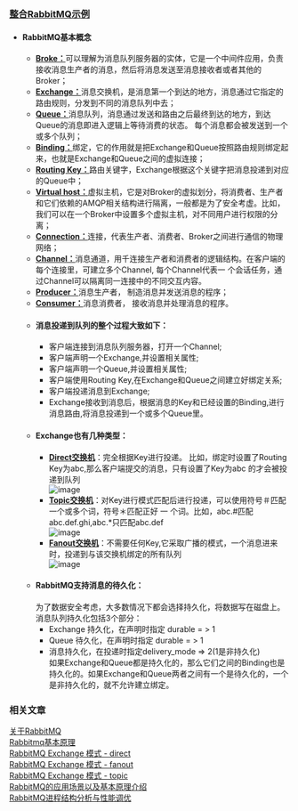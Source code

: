 ### [整合RabbitMQ示例](https://github.com/timebusker/spring-boot/tree/master/spring-boot-18-MQ/spring-boot-18-MQ-rabbitmq/)

- #### RabbitMQ基本概念
   + [**Broke：**]()可以理解为消息队列服务器的实体，它是一个中间件应用，负责接收消息生产者的消息，然后将消息发送至消息接收者或者其他的Broker；
   + [**Exchange：**]()消息交换机，是消息第一个到达的地方，消息通过它指定的路由规则，分发到不同的消息队列中去；
   + [**Queue：**]()消息队列，消息通过发送和路由之后最终到达的地方，到达Queue的消息即进入逻辑上等待消费的状态。 每个消息都会被发送到一个或多个队列；
   + [**Binding：**]()绑定，它的作用就是把Exchange和Queue按照路由规则绑定起来，也就是Exchange和Queue之间的虚拟连接；
   + [**Routing Key：**]()路由关键字，Exchange根据这个关键字把消息投递到对应的Queue中；
   + [**Virtual host：**]()虚拟主机，它是对Broker的虚拟划分，将消费者、生产者和它们依赖的AMQP相关结构进行隔离，一般都是为了安全考虚。比如，我们可以在一个Broker中设置多个虚拟主机，对不同用户进行权限的分离；
   + [**Connection：**]()连接，代表生产者、消费者、Broker之间进行通信的物理网络；
   + [**Channel：**]()消息通道，用千连接生产者和消费者的逻辑结构。在客户端的每个连接里，可建立多个Channel, 每个Channel代表一 个会话任务，通过Channel可以隔离同一连接中的不同交互内容。
   + [**Producer：**]()消息生产者， 制造消息并发送消息的程序；  
   + [**Consumer：**]()消息消费者， 接收消息并处理消息的程序。    
   + #### 消息投递到队列的整个过程大致如下：  
      * 客户端连接到消息队列服务器，打开一个Channel;
      * 客户端声明一个Exchange,并设置相关属性;
      * 客户端声明一个Queue,并设置相关属性;
      * 客户端使用Routing Key,在Exchange和Queue之间建立好绑定关系;
      * 客户端投递消息到Exchange;
      * Exchange接收到消息后，根据消息的Key和已经设置的Binding,进行消息路由,将消息投递到一个或多个Queue里。   
   + #### Exchange也有几种类型：
      * [**Direct交换机**]()：完全根据Key进行投递。 比如，绑定时设置了Routing Key为abc,那么客户端提交的消息，只有设置了Key为abc 的才会被投递到队列  
        ![image](https://github.com/timebusker/spring-boot/raw/master/static/18/rabbitmq/direct.png?raw=true)
      * [**Topic交换机**]()：对Key进行模式匹配后进行投递，可以使用符号＃匹配一个或多个词，符号＊匹配正好 一 个词。比如，abc.#匹配abc.def.ghi,abc.*只匹配abc.def  
        ![image](https://github.com/timebusker/spring-boot/raw/master/static/18/rabbitmq/topic.png?raw=true)
      * [**Fanout交换机**]()：不需要任何Key,它采取广播的模式，一个消息进来时，投递到与该交换机绑定的所有队列   
        ![image](https://github.com/timebusker/spring-boot/raw/master/static/18/rabbitmq/fanout.png?raw=true) 
   + #### RabbitMQ支持消息的待久化：    
     为了数据安全考虑，大多数情况下都会选择持久化，将数据写在磁盘上。消息队列持久化包括3个部分：  
     * Exchange 持久化，在声明时指定  durable = > 1
     * Queue 待久化，在声明时指定  durable = > 1
     * 消息持久化，在投递时指定delivery_mode => 2(1是非持久化)   
     如果Exchange和Queue都是持久化的，那么它们之间的Binding也是持久化的。如果Exchange和Queue两者之间有一个是待久化的，一个是非持久化的，就不允许建立绑定。    

### 相关文章
[关于RabbitMQ](http://lynnkong.iteye.com/blog/1699684)    
[Rabbitmq基本原理](http://www.cnblogs.com/jun-ma/p/4840869.html)   
[RabbitMQ Exchange 模式 - direct](http://blog.csdn.net/csethcrm/article/details/51672643)    
[RabbitMQ Exchange 模式 - fanout](http://blog.csdn.net/csethcrm/article/details/51673029)   
[RabbitMQ Exchange 模式 - topic](http://blog.csdn.net/csethcrm/article/details/51673050)   
[RabbitMQ的应用场景以及基本原理介绍](http://blog.csdn.net/whoamiyang/article/details/54954780)    
[RabbitMQ进程结构分析与性能调优](http://www.cnblogs.com/purpleraintear/p/6033136.html)   

